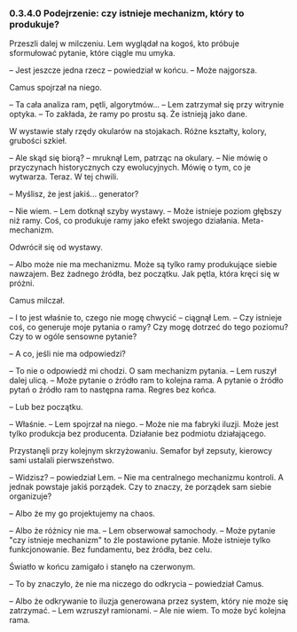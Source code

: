 ### 0.3.4.0 Podejrzenie: czy istnieje mechanizm, który to produkuje?

Przeszli dalej w milczeniu. Lem wyglądał na kogoś, kto próbuje sformułować pytanie, które ciągle mu umyka.

– Jest jeszcze jedna rzecz – powiedział w końcu. – Może najgorsza.

Camus spojrzał na niego.

– Ta cała analiza ram, pętli, algorytmów... – Lem zatrzymał się przy witrynie optyka. – To zakłada, że ramy po prostu są. Że istnieją jako dane.

W wystawie stały rzędy okularów na stojakach. Różne kształty, kolory, grubości szkieł.

– Ale skąd się biorą? – mruknął Lem, patrząc na okulary. – Nie mówię o przyczynach historycznych czy ewolucyjnych. Mówię o tym, co je wytwarza. Teraz. W tej chwili.

– Myślisz, że jest jakiś... generator?

– Nie wiem. – Lem dotknął szyby wystawy. – Może istnieje poziom głębszy niż ramy. Coś, co produkuje ramy jako efekt swojego działania. Meta-mechanizm.

Odwrócił się od wystawy.

– Albo może nie ma mechanizmu. Może są tylko ramy produkujące siebie nawzajem. Bez żadnego źródła, bez początku. Jak pętla, która kręci się w próżni.

Camus milczał.

– I to jest właśnie to, czego nie mogę chwycić – ciągnął Lem. – Czy istnieje coś, co generuje moje pytania o ramy? Czy mogę dotrzeć do tego poziomu? Czy to w ogóle sensowne pytanie?

– A co, jeśli nie ma odpowiedzi?

– To nie o odpowiedź mi chodzi. O sam mechanizm pytania. – Lem ruszył dalej ulicą. – Może pytanie o źródło ram to kolejna rama. A pytanie o źródło pytań o źródło ram to następna rama. Regres bez końca.

– Lub bez początku.

– Właśnie. – Lem spojrzał na niego. – Może nie ma fabryki iluzji. Może jest tylko produkcja bez producenta. Działanie bez podmiotu działającego.

Przystanęli przy kolejnym skrzyżowaniu. Semafor był zepsuty, kierowcy sami ustalali pierwszeństwo.

– Widzisz? – powiedział Lem. – Nie ma centralnego mechanizmu kontroli. A jednak powstaje jakiś porządek. Czy to znaczy, że porządek sam siebie organizuje?

– Albo że my go projektujemy na chaos.

– Albo że różnicy nie ma. – Lem obserwował samochody. – Może pytanie "czy istnieje mechanizm" to źle postawione pytanie. Może istnieje tylko funkcjonowanie. Bez fundamentu, bez źródła, bez celu.

Światło w końcu zamigało i stanęło na czerwonym.

– To by znaczyło, że nie ma niczego do odkrycia – powiedział Camus.

– Albo że odkrywanie to iluzja generowana przez system, który nie może się zatrzymać. – Lem wzruszył ramionami. – Ale nie wiem. To może być kolejna rama.
